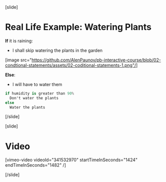 [slide]
# Real Life Example: Watering Plants
**If** it is raining:

  * I shall skip watering the plants in the garden

[image src="https://github.com/AlenPaunov/pb-interactive-course/blob/02-condtional-statements/assets/02-coditional-statements-1.png"/]

**Else**:

  * I will have to water them

```csharp
if humidity is greater than 90%
  Don't water the plants
else
  Water the plants
```
[/slide]

[slide]
# Video

[vimeo-video videoId="341532970" startTimeInSeconds="1424" endTimeInSeconds="1482" /]

[/slide]
